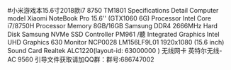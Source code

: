 #小米游戏本15.6寸2018款i7 8750
TM1801
Specifications	Detail
Computer model	Xiaomi NoteBook Pro 15.6'' (GTX1060 6G)
Processor	Intel Core i7/8750H Processor
Memory	8GB/16GB Samsung DDR4 2666MHz
Hard Disk	Samsung NVMe SSD Controller PM961 /聽
Integrated Graphics	Intel UHD Graphics 630
Monitor	NCP0028  LM156LF9L01 1920x1080 (15.6 inch)
Sound Card	Realtek ALC1220(layout-id: 63000000 )
无线网卡	英特尔无线-AC 9560
引导文件获取请加QQ群：群号:686747002
